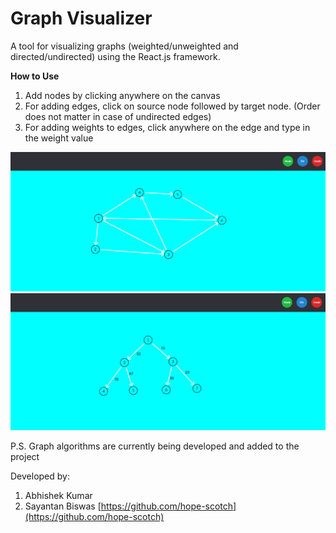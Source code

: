 # Graph Visualizer
A tool for visualizing graphs (weighted/unweighted and directed/undirected) using the React.js framework. 

**How to Use**
1) Add nodes by clicking anywhere on the canvas
2) For adding edges, click on source node followed by target node. (Order does not matter in case of undirected edges)
3) For adding weights to edges, click anywhere on the edge and type in the weight value


<img src = "https://github.com/AbhishekKumar102K/Grafalizer/blob/main/resources/1.png">

<img src = "https://github.com/AbhishekKumar102K/Grafalizer/blob/main/resources/weights.png">

P.S.
Graph algorithms are currently being developed and added to the project

Developed by:
1. Abhishek Kumar
2. Sayantan Biswas [https://github.com/hope-scotch](https://github.com/hope-scotch)

